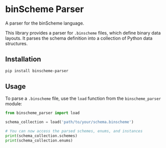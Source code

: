 # binScheme Parser

A parser for the binScheme language.

This library provides a parser for `.binscheme` files, which define binary data layouts. It parses the schema definition into a collection of Python data structures.

## Installation

```bash
pip install binscheme-parser
```

## Usage

To parse a `.binscheme` file, use the `load` function from the `binscheme_parser` module:

```python
from binscheme_parser import load

schema_collection = load('path/to/your/schema.binscheme')

# You can now access the parsed schemes, enums, and instances
print(schema_collection.schemes)
print(schema_collection.enums)
```
